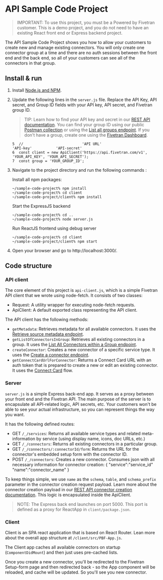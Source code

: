 # API Sample Code Project
 
> IMPORTANT: To use this project, you must be a Powered by Fivetran customer. This is a demo project, and you do not need to have an existing React front end or Express backend project.

The API Sample Code Project shows you how to allow your customers to create new and manage existing connectors. You will only create one connector group at a time and there are no auth sessions between the front end and the back end, so all of your customers can see all of the connectors in that group.

## Install & run

1. Install [Node.js and NPM](https://nodejs.org/en/download/).

2. Update the following lines in the `server.js` file. Replace the API Key, API secret, and Group ID fields with your API key, API secret, and Fivetran group ID.

    > TIP: Learn how to find your API key and secret in our [REST API documentation](https://fivetran.com/docs/rest-api/getting-started). You can find your group ID using our public [Postman collection](https://fivetran.com/docs/rest-api/getting-started#postmancollection) or using the [List all groups endpoint](https://fivetran.com/docs/rest-api/groups#listallgroups). If you don't have a group, create one using the [Fivetran Dashboard](https://fivetran.com/account).

    ```
    5  //                           'API URL'                      'API-key'           'API-secret'
    6  const client = new ApiClient('https://api.fivetran.com/v1', 'YOUR_API_KEY', 'YOUR_API_SECRET');
    7  const group = 'YOUR_GROUP_ID';
    ```

3. Navigate to the project directory and run the following commands :

    Install all npm packages:
    ```
    ~/sample-code-project% npm install 
    ~/sample-code-project% cd client
    ~/sample-code-project/client% npm install
    ```

    Start the ExpressJS backend
    ```
    ~/sample-code-project% cd ..
    ~/sample-code-project% node server.js
    ```

    Run ReactJS frontend using debug server 
    ```
    ~/sample-code-project% cd client
    ~/sample-code-project/client% npm start
    ```

1. Open your browser and go to http://localhost:3000/.

## Code structure

### API client

The core element of this project is `api-client.js`, which is a simple Fivetran API client that we wrote using node-fetch. It consists of two classes:
- Request: A utility wrapper for executing node-fetch requests.
- ApiClient: A default exported class representing the API client. 

The API client has the following methods:
- `getMetadata`: Retrieves metadata for all available connectors. It uses the [Retrieve source metadata endpoint](https://fivetran.com/docs/rest-api/connectors#retrievesourcemetadata).
- `getListOfConnectorsInGroup`: Retrieves all existing connectors in a group. It uses the [List All Connectors within a Group endpoint](https://fivetran.com/docs/rest-api/groups#listallconnectorswithinagroup).
- `createConnector`: Creates a new connector of a specific service type. It uses the [Create a connector endpoint](https://fivetran.com/docs/rest-api/connectors#createaconnector).
- `getConnectCardUrlForConnector`: Returns a Connect Card URL with an auth token that is prepared to create a new or edit an existing connector. It uses the [Connect Card](https://fivetran.com/docs/rest-api/connectors/connect-card) flow.

### Server

`server.js` is a simple Express back-end app. It serves as a proxy between your front end and the Fivetran API. The main purpose of the server is to encapsulate all API-related logic, API secrets, etc. Your customers won't be able to see your actual infrastructure, so you can represent things the way you want.

It has the following defined routes:
- GET `/_/services`: Returns all available service types and related meta-information by service (using display name, icons, doc URLs, etc.)
- GET `/_/connectors`: Returns all existing connectors in a particular group.
- GET `/_/connectors/:connectorId/form`: Returns the URL for the connector's embedded setup form with the connector ID. 
- POST `/_/connectors`: Creates a new connector. Consumes json with all necessary information for connector creation:
    {
        "service":"service_id"
        "name":"connector_name"
    }

To keep things simple, we use `name` as the `schema`, `table`, and `schema_prefix` parameter in the connector creation request payload. Learn more about the connector creation payload in our [REST API connector creation documentation](https://fivetran.com/docs/rest-api/connectors#createaconnector). This logic is encapsulated inside the ApiClient.

> NOTE: The Express back end launches on port 5000. This port is defined as a proxy for ReactApp in `client/package.json`.

### Client

Client is an SPA react application that is based on React Router. Lean more about the overall app structure at `/client/src/PBF-App.js`.

The Client app caches all available connectors on startup (`ComponentDidMount`) and then just uses pre-cached lists. 

Once you create a new connector, you'll be redirected to the Fivetran Setup-form page and then redirected back - so the App component will be reloaded, and cache will be updated. So you'll see you new connector. 
